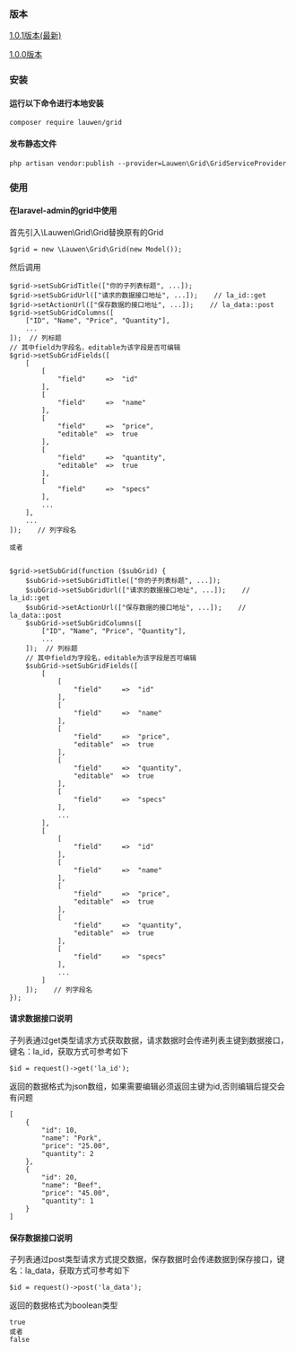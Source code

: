 ### 版本
[1.0.1版本(最新)](https://github.com/lauwen/grid/blob/master/README.md)

[1.0.0版本](https://github.com/lauwen/grid/blob/master/README1.md)
### 安装
#### 运行以下命令进行本地安装
```
composer require lauwen/grid
```

#### 发布静态文件
```
php artisan vendor:publish --provider=Lauwen\Grid\GridServiceProvider
```

### 使用
#### 在laravel-admin的grid中使用
首先引入\Lauwen\Grid\Grid替换原有的Grid
```
$grid = new \Lauwen\Grid\Grid(new Model());
```

然后调用
```
$grid->setSubGridTitle(["你的子列表标题", ...]);
$grid->setSubGridUrl(["请求的数据接口地址", ...]);    // la_id::get
$grid->setActionUrl(["保存数据的接口地址", ...]);    // la_data::post
$grid->setSubGridColumns([
    ["ID", "Name", "Price", "Quantity"],
    ...
]);  // 列标题
// 其中field为字段名，editable为该字段是否可编辑
$grid->setSubGridFields([
    [
        [
            "field"     =>  "id"
        ],
        [
            "field"     =>  "name"
        ],
        [
            "field"     =>  "price",
            "editable"  =>  true
        ],
        [
            "field"     =>  "quantity",
            "editable"  =>  true
        ],
        [
            "field"     =>  "specs"
        ],
        ...
    ],
    ...
]);    // 列字段名

或者


$grid->setSubGrid(function ($subGrid) {
    $subGrid->setSubGridTitle(["你的子列表标题", ...]);
    $subGrid->setSubGridUrl(["请求的数据接口地址", ...]);    // la_id::get
    $subGrid->setActionUrl(["保存数据的接口地址", ...]);    // la_data::post
    $subGrid->setSubGridColumns([
        ["ID", "Name", "Price", "Quantity"],
        ...
    ]);  // 列标题
    // 其中field为字段名，editable为该字段是否可编辑
    $subGrid->setSubGridFields([
        [
            [
                "field"     =>  "id"
            ],
            [
                "field"     =>  "name"
            ],
            [
                "field"     =>  "price",
                "editable"  =>  true
            ],
            [
                "field"     =>  "quantity",
                "editable"  =>  true
            ],
            [
                "field"     =>  "specs"
            ],
            ...
        ],
        [
            [
                "field"     =>  "id"
            ],
            [
                "field"     =>  "name"
            ],
            [
                "field"     =>  "price",
                "editable"  =>  true
            ],
            [
                "field"     =>  "quantity",
                "editable"  =>  true
            ],
            [
                "field"     =>  "specs"
            ],
            ...
        ]
    ]);    // 列字段名
});
```

#### 请求数据接口说明
子列表通过get类型请求方式获取数据，请求数据时会传递列表主键到数据接口，键名：la_id，获取方式可参考如下
```
$id = request()->get('la_id');
```

返回的数据格式为json数组，如果需要编辑必须返回主键为id,否则编辑后提交会有问题
```
[
    {
        "id": 10,
        "name": "Pork",
        "price": "25.00",
        "quantity": 2
    },
    {
        "id": 20,
        "name": "Beef",
        "price": "45.00",
        "quantity": 1
    }
]
```
#### 保存数据接口说明
子列表通过post类型请求方式提交数据，保存数据时会传递数据到保存接口，键名：la_data，获取方式可参考如下
```
$id = request()->post('la_data');
```

返回的数据格式为boolean类型
```
true
或者
false
```
